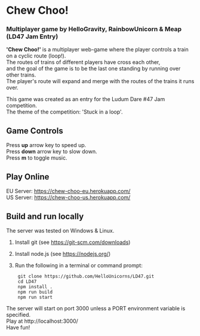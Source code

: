 # Chew Choo!
### Multiplayer game by HelloGravity, RainbowUnicorn & Meap (LD47 Jam Entry)

**'Chew Choo!'** is a multiplayer web-game where the player controls a train on a cyclic route (loop!).  
The routes of trains of different players have cross each other,  
and the goal of the game is to be the last one standing by running over other trains.  
The player's route will expand and merge with the routes of the trains it runs over.  

This game was created as an entry for the Ludum Dare #47 Jam competition.  
The theme of the competition: 'Stuck in a loop'.  

## Game Controls
Press **up** arrow key to speed up.  
Press **down** arrow key to slow down.  
Press **m** to toggle music.  

## Play Online
EU Server: https://chew-choo-eu.herokuapp.com/  
US Server: https://chew-choo-us.herokuapp.com/  
  
## Build and run locally
The server was tested on Windows & Linux.
1. Install git (see https://git-scm.com/downloads)
2. Install node.js (see https://nodejs.org/)
3. Run the following in a terminal or command prompt:

        git clone https://github.com/HelloUnicorns/LD47.git
        cd LD47
        npm install .
        npm run build
        npm run start

The server will start on port 3000 unless a PORT environment variable is specified.  
Play at http://localhost:3000/  
Have fun!  
